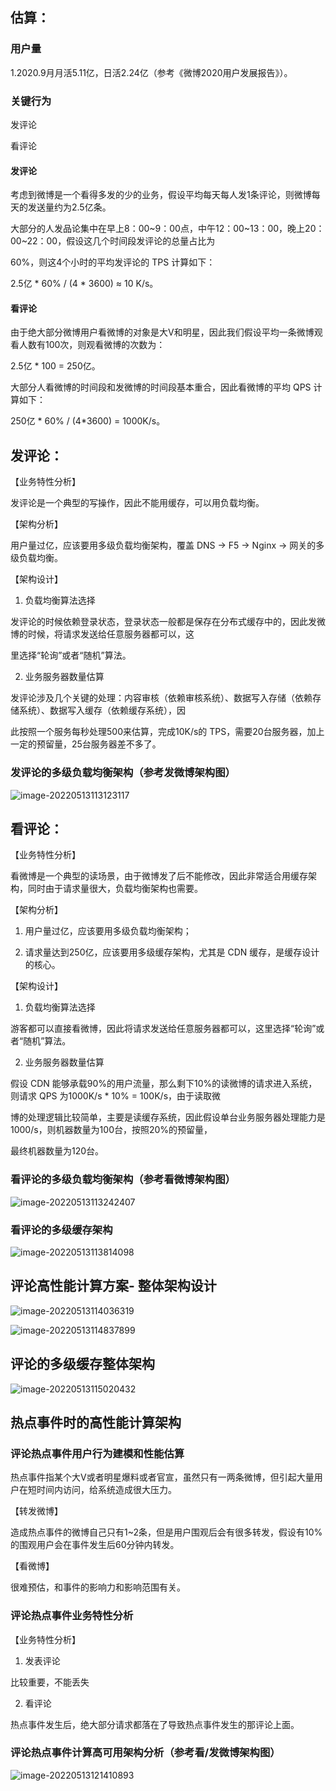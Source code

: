 ## 估算：

### 用户量

1.2020.9月月活5.11亿，日活2.24亿（参考《微博2020用户发展报告》）。



### 关键行为

发评论

看评论

#### 发评论

考虑到微博是一个看得多发的少的业务，假设平均每天每人发1条评论，则微博每天的发送量约为2.5亿条。

大部分的人发品论集中在早上8：00~9：00点，中午12：00~13：00，晚上20：00~22：00，假设这几个时间段发评论的总量占比为

60%，则这4个小时的平均发评论的 TPS 计算如下：

2.5亿 * 60% / (4 * 3600) ≈ 10 K/s。 

#### 看评论

由于绝大部分微博用户看微博的对象是大V和明星，因此我们假设平均一条微博观看人数有100次，则观看微博的次数为：

2.5亿 * 100 = 250亿。

大部分人看微博的时间段和发微博的时间段基本重合，因此看微博的平均 QPS 计算如下：

250亿 * 60% / (4*3600) = 1000K/s。



## 发评论：

【业务特性分析】

发评论是一个典型的写操作，因此不能用缓存，可以用负载均衡。

【架构分析】

用户量过亿，应该要用多级负载均衡架构，覆盖 DNS -> F5 -> Nginx -> 网关的多级负载均衡。

【架构设计】

1. 负载均衡算法选择

发评论的时候依赖登录状态，登录状态一般都是保存在分布式缓存中的，因此发微博的时候，将请求发送给任意服务器都可以，这

里选择“轮询”或者“随机”算法。

2. 业务服务器数量估算

发评论涉及几个关键的处理：内容审核（依赖审核系统）、数据写入存储（依赖存储系统）、数据写入缓存（依赖缓存系统），因

此按照一个服务每秒处理500来估算，完成10K/s的 TPS，需要20台服务器，加上一定的预留量，25台服务器差不多了。

### 发评论的多级负载均衡架构（参考发微博架构图）

![image-20220513113123117](./images/image-20220513113123117.png)

## 看评论：

【业务特性分析】

看微博是一个典型的读场景，由于微博发了后不能修改，因此非常适合用缓存架构，同时由于请求量很大，负载均衡架构也需要。

【架构分析】

1. 用户量过亿，应该要用多级负载均衡架构；

2. 请求量达到250亿，应该要用多级缓存架构，尤其是 CDN 缓存，是缓存设计的核心。

【架构设计】

1. 负载均衡算法选择

游客都可以直接看微博，因此将请求发送给任意服务器都可以，这里选择“轮询”或者“随机”算法。

2. 业务服务器数量估算

假设 CDN 能够承载90%的用户流量，那么剩下10%的读微博的请求进入系统，则请求 QPS 为1000K/s * 10% = 100K/s，由于读取微

博的处理逻辑比较简单，主要是读缓存系统，因此假设单台业务服务器处理能力是1000/s，则机器数量为100台，按照20%的预留量，

最终机器数量为120台。

### 看评论的多级负载均衡架构（参考看微博架构图）

![image-20220513113242407](./images/image-20220513113242407.png)

### 看评论的多级缓存架构

![image-20220513113814098](./images/image-20220513113814098.png)

## 评论高性能计算方案- 整体架构设计

![image-20220513114036319](/Users/mikewang/mycode/mydoc/architecture-homework/images/image-20220513114036319.png)

![image-20220513114837899](./images/image-20220513114837899.png)

## 评论的多级缓存整体架构

![image-20220513115020432](./images/image-20220513115020432.png)

## 热点事件时的高性能计算架构

### 评论热点事件用户行为建模和性能估算

热点事件指某个大V或者明星爆料或者官宣，虽然只有一两条微博，但引起大量用户在短时间内访问，给系统造成很大压力。

【转发微博】

造成热点事件的微博自己只有1~2条，但是用户围观后会有很多转发，假设有10%的围观用户会在事件发生后60分钟内转发。

【看微博】

很难预估，和事件的影响力和影响范围有关。

### 评论热点事件业务特性分析

【业务特性分析】

1. 发表评论

比较重要，不能丢失

2. 看评论

热点事件发生后，绝大部分请求都落在了导致热点事件发生的那评论上面。

### 评论热点事件计算高可用架构分析（参考看/发微博架构图）

![image-20220513121410893](./images/image-20220513121410893.png)